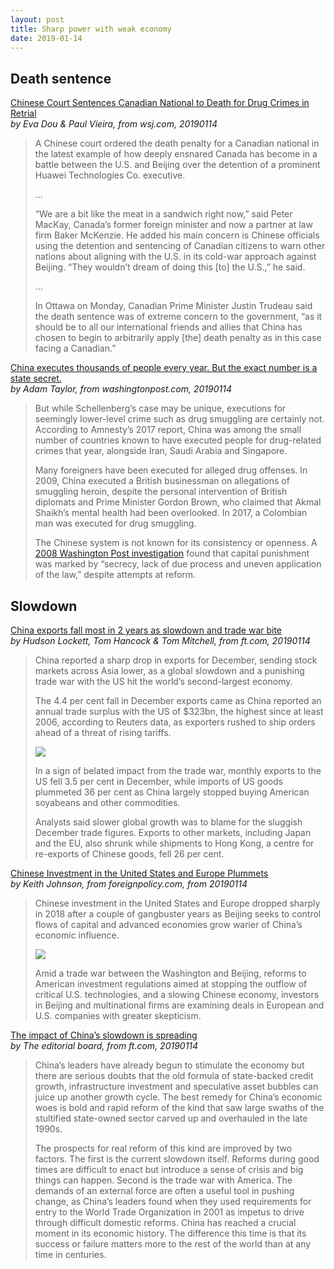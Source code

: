 ```yaml
---
layout: post
title: Sharp power with weak economy
date: 2019-01-14
---
```


## Death sentence

[Chinese Court Sentences Canadian National to Death for Drug Crimes in Retrial](https://www.wsj.com/articles/chinese-court-sentences-canadian-national-to-death-for-drug-crimes-in-retrial-11547470636) <br> *by Eva Dou & Paul Vieira, from wsj.com, 20190114*

> A Chinese court ordered the death penalty for a Canadian national in the latest example of how deeply ensnared Canada has become in a battle between the U.S. and Beijing over the detention of a prominent Huawei Technologies Co. executive.
>
> ...
>
> “We are a bit like the meat in a sandwich right now,” said Peter MacKay, Canada’s former foreign minister and now a partner at law firm Baker McKenzie. He added his main concern is Chinese officials using the detention and sentencing of Canadian citizens to warn other nations about aligning with the U.S. in its cold-war approach against Beijing. “They wouldn’t dream of doing this [to] the U.S.,” he said.
>
> ...
>
> In Ottawa on Monday, Canadian Prime Minister Justin Trudeau said the death sentence was of extreme concern to the government, “as it should be to all our international friends and allies that China has chosen to begin to arbitrarily apply [the] death penalty as in this case facing a Canadian.”

[China executes thousands of people every year. But the exact number is a state secret.](https://www.washingtonpost.com/world/2019/01/14/china-executes-thousands-people-every-year-exact-number-is-state-secret/) <br> *by Adam Taylor, from washingtonpost.com, 20190114*

> But while Schellenberg’s case may be unique, executions for seemingly lower-level crime such as drug smuggling are certainly not. According to Amnesty’s 2017 report, China was among the small number of countries known to have executed people for drug-related crimes that year, alongside Iran, Saudi Arabia and Singapore.
>
> Many foreigners have been executed for alleged drug offenses. In 2009, China executed a British businessman on allegations of smuggling heroin, despite the personal intervention of British diplomats and Prime Minister Gordon Brown, who claimed that Akmal Shaikh’s mental health had been overlooked. In 2017, a Colombian man was executed for drug smuggling.
>
> The Chinese system is not known for its consistency or openness. A [2008 Washington Post investigation](http://www.washingtonpost.com/wp-dyn/content/article/2008/12/23/AR2008122302795.html) found that capital punishment was marked by “secrecy, lack of due process and uneven application of the law,” despite attempts at reform.

## Slowdown

[China exports fall most in 2 years as slowdown and trade war bite](https://www.ft.com/content/713ee398-179a-11e9-9e64-d150b3105d21) <br> *by Hudson Lockett, Tom Hancock & Tom Mitchell, from ft.com, 20190114*

> China reported a sharp drop in exports for December, sending stock markets across Asia lower, as a global slowdown and a punishing trade war with the US hit the world’s second-largest economy. 
>
> The 4.4 per cent fall in December exports came as China reported an annual trade surplus with the US of $323bn, the highest since at least 2006, according to Reuters data, as exporters rushed to ship orders ahead of a threat of rising tariffs.
>
> ![](https://www.ft.com/__origami/service/image/v2/images/raw/http%3A%2F%2Fcom.ft.imagepublish.upp-prod-us.s3.amazonaws.com%2Feec5b652-17a9-11e9-9e64-d150b3105d21?source=next&fit=scale-down&width=700)
>
> In a sign of belated impact from the trade war, monthly exports to the US fell 3.5 per cent in December, while imports of US goods plummeted 36 per cent as China largely stopped buying American soyabeans and other commodities.
>
> Analysts said slower global growth was to blame for the sluggish December trade figures. Exports to other markets, including Japan and the EU, also shrunk while shipments to Hong Kong, a centre for re-exports of Chinese goods, fell 26 per cent.

[Chinese Investment in the United States and Europe Plummets](https://foreignpolicy.com/2019/01/14/chinese-investment-in-the-united-states-and-europe-plummets/) <br> *by Keith Johnson, from foreignpolicy.com, from 20190114*

> Chinese investment in the United States and Europe dropped sharply in 2018 after a couple of gangbuster years as Beijing seeks to control flows of capital and advanced economies grow warier of China’s economic influence.
>
> ![](https://foreignpolicymag.files.wordpress.com/2019/01/fdi_chart_0114.png?w=800&h=533)
>
> Amid a trade war between the Washington and Beijing, reforms to American investment regulations aimed at stopping the outflow of critical U.S. technologies, and a slowing Chinese economy, investors in Beijing and multinational firms are examining deals in European and U.S. companies with greater skepticism.

[The impact of China’s slowdown is spreading](https://www.ft.com/content/328d82c8-14e6-11e9-a581-4ff78404524e) <br> *by The editorial board, from ft.com, 20190114*

> China’s leaders have already begun to stimulate the economy but there are serious doubts that the old formula of state-backed credit growth, infrastructure investment and speculative asset bubbles can juice up another growth cycle. The best remedy for China’s economic woes is bold and rapid reform of the kind that saw large swaths of the stultified state-owned sector carved up and overhauled in the late 1990s.
>
> The prospects for real reform of this kind are improved by two factors. The first is the current slowdown itself. Reforms during good times are difficult to enact but introduce a sense of crisis and big things can happen. Second is the trade war with America. The demands of an external force are often a useful tool in pushing change, as China’s leaders found when they used requirements for entry to the World Trade Organization in 2001 as impetus to drive through difficult domestic reforms. China has reached a crucial moment in its economic history. The difference this time is that its success or failure matters more to the rest of the world than at any time in centuries.